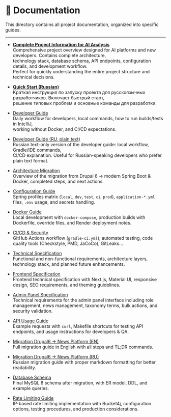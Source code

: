 # 📖 Documentation

This directory contains all project documentation, organized into specific guides.

---

- **[Complete Project Information for AI Analysis](./TASK_DESCRIPTION.md)**  
  Comprehensive project overview designed for AI platforms and new developers. Contains complete architecture,  
  technology stack, database schema, API endpoints, configuration details, and development workflow.  
  Perfect for quickly understanding the entire project structure and technical decisions.

- **[Quick Start (Russian)](./QUICK_START_RU.md)**  
  Краткая инструкция по запуску проекта для русскоязычных разработчиков. Включает быстрый старт,  
  решение типовых проблем и основные команды для разработки.

- [Developer Guide](./DEVELOPER_GUIDE.md)  
  Daily workflow for developers, local commands, how to run builds/tests in IntelliJ,  
  working without Docker, and CI/CD expectations.

- [Developer Guide (RU, plain text)](./DEVELOPER_GUIDE_RU.txt)  
  Russian text-only version of the developer guide: local workflow, Gradle/IDE commands,  
  CI/CD explanation. Useful for Russian-speaking developers who prefer plain text format.

- [Architecture Migration](./ARCHITECTURE_MIGRATION.md)  
  Overview of the migration from Drupal 6 → modern Spring Boot & Docker, completed steps, and next actions.

- [Configuration Guide](./CONFIG_GUIDE.md)  
  Spring profiles matrix (`local`, `dev`, `test`, `ci`, `prod`), `application-*.yml` files, `.env` usage, and secrets handling.

- [Docker Guide](./DOCKER_GUIDE.md)  
  Local development with `docker-compose`, production builds with Dockerfile, override files, and Render deployment notes.

- [CI/CD & Security](./CI_CD_SECURITY.md)  
  GitHub Actions workflow (`gradle-ci.yml`), automated testing, code quality tools (Checkstyle, PMD, JaCoCo), GitLeaks…

- [Technical Specification](./TECHNICAL_SPEC.md)  
  Functional and non-functional requirements, architecture layers, technology stack, and planned future enhancements.

- [Frontend Specification](./FRONTEND_SPEC.md)  
  Frontend technical specification with Next.js, Material UI, responsive design, SEO requirements, and theming guidelines.

- [Admin Panel Specification](./ADMIN_PANEL_SPEC.md)  
  Technical requirements for the admin panel interface including role management, news management, taxonomy terms, bulk actions, and security validation.

- [API Usage Guide](./API_USAGE.md)  
  Example requests with `curl`, Makefile shortcuts for testing API endpoints, and usage instructions for developers & QA.

- [Migration Drupal6 → News Platform (EN)](./MIGRATION_DRUPAL6.md)  
  Full migration guide in English with all steps and TL;DR commands.

- [Migration Drupal6 → News Platform (RU)](./MIGRATION_DRUPAL6_RU.md)  
  Russian migration guide with proper markdown formatting for better readability.

- [Database Schema](./DATABASE_SCHEMA.md)  
  Final MySQL 8 schema after migration, with ER model, DDL, and example queries.

- [Rate Limiting Guide](./RATE_LIMITING.md)  
  IP-based rate limiting implementation with Bucket4j, configuration options, testing procedures, and production considerations.